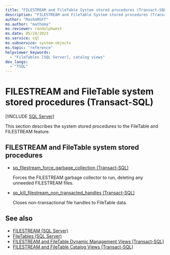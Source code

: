 ```yaml
---
title: "FILESTREAM and FileTable System stored procedures (Transact-SQL)"
description: "FILESTREAM and FileTable System stored procedures (Transact-SQL)"
author: "MashaMSFT"
ms.author: "mathoma"
ms.reviewer: randolphwest
ms.date: 05/24/2023
ms.service: sql
ms.subservice: system-objects
ms.topic: "reference"
helpviewer_keywords:
  - "FileTables [SQL Server], catalog views"
dev_langs:
  - "TSQL"
---
```

# FILESTREAM and FileTable system stored procedures (Transact-SQL)

[!INCLUDE [SQL Server](../../includes/applies-to-version/sqlserver.md)]

This section describes the system stored procedures to the FileTable and FILESTREAM feature.

## FILESTREAM and FileTable system stored procedures

- [sp_filestream_force_garbage_collection (Transact-SQL)](filestream-and-filetable-sp-filestream-force-garbage-collection.md)

  Forces the FILESTREAM garbage collector to run, deleting any unneeded FILESTREAM files.

- [sp_kill_filestream_non_transacted_handles (Transact-SQL)](filestream-and-filetable-sp-kill-filestream-non-transacted-handles.md)

  Closes non-transactional file handles to FileTable data.

## See also

- [FILESTREAM (SQL Server)](../blob/filestream-sql-server.md)
- [FileTables (SQL Server)](../blob/filetables-sql-server.md)
- [FILESTREAM and FileTable Dynamic Management Views (Transact-SQL)](../system-dynamic-management-views/filestream-and-filetable-dynamic-management-views-transact-sql.md)
- [FILESTREAM and FileTable Catalog Views (Transact-SQL)](../system-catalog-views/filestream-and-filetable-catalog-views-transact-sql.md)
